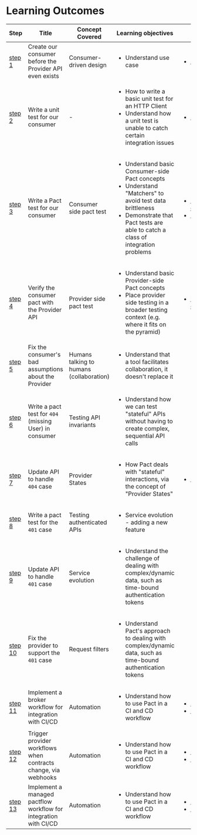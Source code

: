# Learning Outcomes


| Step | Title | Concept Covered | Learning objectives | Further Reading |
|-|-|-|-|-|
| [step 1](https://github.com/pact-foundation/pact-workshop-js/tree/master#step-1---simple-consumer-calling-provider) | Create our consumer before the Provider API even exists | Consumer-driven design | <ul><li>Understand use case</li></ul> | <ul><li>https://martinfowler.com/articles/consumerDrivenContracts.html</li></ul>| |
| [step 2](https://github.com/pact-foundation/pact-workshop-js/tree/master#step-2---client-tested-but-integration-fails) | Write a unit test for our consumer | - | <ul><li>How to write a basic unit test for an HTTP Client</li><li>Understand how a unit test is unable to catch certain integration issues</li></ul> | <ul><li>https://docs.pact.io/faq/convinceme</li></ul> |
| [step 3](https://github.com/pact-foundation/pact-workshop-js/tree/master#step-3---pact-to-the-rescue) | Write a Pact test for our consumer | Consumer side pact test | <ul><li>Understand basic Consumer-side Pact concepts</li><li>Understand "Matchers" to avoid test data brittleness</li><li>Demonstrate that Pact tests are able to catch a class of integration problems</li></ul> | <ul><li>https://docs.pact.io/5-minute-getting-started-guide#scope-of-a-consumer-pact-test</li><li>https://docs.pact.io/best_practices/consumer</li></ul>| |
| [step 4](https://github.com/pact-foundation/pact-workshop-js/tree/master#step-4---verify-the-provider) | Verify the consumer pact with the Provider API | Provider side pact test | <ul><li>Understand basic Provider-side Pact concepts</li><li>Place provider side testing in a broader testing context (e.g. where it fits on the pyramid)</li></ul> | <ul><li>https://docs.pact.io/5-minute-getting-started-guide#scope-of-a-provider-pact-test</li></ul> |
| [step 5](https://github.com/pact-foundation/pact-workshop-js/tree/master#step-5---back-to-the-client-we-go) | Fix the consumer's bad assumptions about the Provider | Humans talking to humans (collaboration) | <ul><li>Understand that a tool facilitates collaboration, it doesn't replace it</li></ul> | |
| [step 6](https://github.com/pact-foundation/pact-workshop-js/tree/master#step-6---consumer-updates-contract-for-missing-products) | Write a pact test for `404` (missing User) in consumer | Testing API invariants | <ul><li>Understand how we can test "stateful" APIs without having to create complex, sequential API calls</li></ul> | |
| [step 7](https://github.com/pact-foundation/pact-workshop-js/tree/master#step-7---adding-the-missing-states) | Update API to handle `404` case | Provider States | <ul><li>How Pact deals with "stateful" interactions, via the concept of "Provider States"</li></ul> | <ul><li>https://docs.pact.io/getting_started/provider_states</li></ul> |
| [step 8](https://github.com/pact-foundation/pact-workshop-js/tree/master#step-8---authorization) | Write a pact test for the `401` case | Testing authenticated APIs | <ul><li>Service evolution - adding a new feature</li></ul> | |
| [step 9](https://github.com/pact-foundation/pact-workshop-js/tree/master#step-9---implement-authorisation-on-the-provider) | Update API to handle `401` case | Service evolution | <ul><li>Understand the challenge of dealing with complex/dynamic data, such as time-bound authentication tokens</li></ul> | |
| [step 10](https://github.com/pact-foundation/pact-workshop-js/tree/master#step-10---request-filters-on-the-provider) | Fix the provider to support the `401` case | Request filters | <ul><li>Understand Pact's approach to dealing with complex/dynamic data, such as time-bound authentication tokens</li></ul> | |
| [step 11](https://github.com/pact-foundation/pact-workshop-js/tree/master#step-11---using-a-pact-broker) | Implement a broker workflow for integration with CI/CD | Automation | <ul><li>Understand how to use Pact in a CI and CD workflow</li></ul> | <ul><li>https://docs.pact.io/pact_broker</li><li>https://docs.pact.io/best_practices/pact_nirvana</li></ul> |
| [step 12](https://github.com/pact-foundation/pact-workshop-js/tree/master#step-12---using-webhooks) | Trigger provider workflows when contracts change, via webhooks | Automation | <ul><li>Understand how to use Pact in a CI and CD workflow</li></ul> | <ul><li>https://docs.pact.io/pact_broker</li><li>https://docs.pact.io/best_practices/pact_nirvana</li></ul> |
| [step 13](https://github.com/pact-foundation/pact-workshop-js/tree/master#step-13---using-a-pactflow-broker) | Implement a managed pactflow workflow for integration with CI/CD | Automation | <ul><li>Understand how to use Pact in a CI and CD workflow</li></ul> | <ul><li>https://docs.pact.io/pact_broker</li><li>https://docs.pact.io/best_practices/pact_nirvana</li></ul> |

